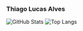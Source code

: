 ### Thiago Lucas Alves

![GitHub Stats](https://github-readme-stats.vercel.app/api?username=couvev&show_icons=true&theme=dark)
![Top Langs](https://github-readme-stats.vercel.app/api/top-langs/?username=couvev&layout=compact&theme=dark)
